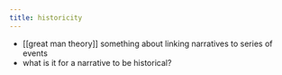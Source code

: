 ```yaml
---
title: historicity
---
```


- [[great man theory]] something about linking narratives to series of events
- what is it for a narrative to be historical?

